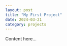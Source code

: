 ```yaml
---
layout: post
title: "My First Project"
date: 2024-03-21
category: projects
---
```


Content here... 